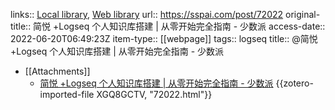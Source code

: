 links:: [Local library](zotero://select/library/items/DFWW95ER), [Web library](https://www.zotero.org/users/8027702/items/DFWW95ER)
url:: https://sspai.com/post/72022
original-title:: 简悦 +Logseq 个人知识库搭建 | 从零开始完全指南 - 少数派
access-date:: 2022-06-20T06:49:23Z
item-type:: [[webpage]]
tags:: logseq
title:: @简悦 +Logseq 个人知识库搭建 | 从零开始完全指南 - 少数派

- [[Attachments]]
	- [简悦 +Logseq 个人知识库搭建 | 从零开始完全指南 - 少数派](https://sspai.com/post/72022) {{zotero-imported-file XGQ8GCTV, "72022.html"}}